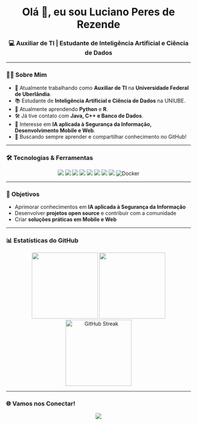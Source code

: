 <h1 align="center">Olá 👋, eu sou Luciano Peres de Rezende</h1>
<h3 align="center">💻 Auxiliar de TI | Estudante de Inteligência Artificial e Ciência de Dados</h3>

---

### 👨‍💻 Sobre Mim
- 🔭 Atualmente trabalhando como **Auxiliar de TI** na **Universidade Federal de Uberlândia**.  
- 📚 Estudante de **Inteligência Artificial e Ciência de Dados** na UNIUBE.  
- 🌱 Atualmente aprendendo **Python** e **R**.  
- 🛠️ Já tive contato com **Java, C++ e Banco de Dados**.  
- 🎯 Interesse em **IA aplicada à Segurança da Informação, Desenvolvimento Mobile e Web**.  
- 🚀 Buscando sempre aprender e compartilhar conhecimento no GitHub!  

---

### 🛠️ Tecnologias & Ferramentas

<p align="center">
  <img src="https://img.shields.io/badge/HTML-E34F26?style=for-the-badge&logo=html5&logoColor=white" />
  <img src="https://img.shields.io/badge/CSS-1572B6?style=for-the-badge&logo=css3&logoColor=white" />
  <img src="https://img.shields.io/badge/JavaScript-F7DF1E?style=for-the-badge&logo=javascript&logoColor=black" />
  <img src="https://img.shields.io/badge/TypeScript-3178C6?style=for-the-badge&logo=typescript&logoColor=white" />
  <img src="https://img.shields.io/badge/Python-3776AB?style=for-the-badge&logo=python&logoColor=white" />
  <img src="https://img.shields.io/badge/R-276DC3?style=for-the-badge&logo=r&logoColor=white" />
  <img src="https://img.shields.io/badge/Linux-FCC624?style=for-the-badge&logo=linux&logoColor=black" />
  <img src="https://img.shields.io/badge/Git-F05032?style=for-the-badge&logo=git&logoColor=white" />
  <img src="https://img.shields.io/badge/docker-%230db7ed.svg?style=for-the-badge&logo=docker&logoColor=white" alt="Docker">
</p>

---

### 🎯 Objetivos
- Aprimorar conhecimentos em **IA aplicada à Segurança da Informação**  
- Desenvolver **projetos open source** e contribuir com a comunidade  
- Criar **soluções práticas em Mobile e Web**  

---

### 📊 Estatísticas do GitHub

<p align="center">
  <img height="180" src="https://github-readme-stats.vercel.app/api?username=Luciano1Rezende&show_icons=true&theme=dracula&include_all_commits=true&count_private=true&cache_seconds=1800"/>
  <img height="180" src="https://github-readme-stats.vercel.app/api/top-langs/?username=Luciano1Rezende&layout=compact&langs_count=7&theme=dracula&cache_seconds=1800"/>
  <img height="180" src="https://streak-stats.demolab.com/?user=Luciano1Rezende&theme=dracula" alt="GitHub Streak"/>
</p>

---

### 🌐 Vamos nos Conectar!
<p align="center">
  <a href="https://www.linkedin.com/in/luciano-peres-rezende/"><img src="https://img.shields.io/badge/-LinkedIn-0077B5?style=for-the-badge&logo=Linkedin&logoColor=white"></a>
</p>
